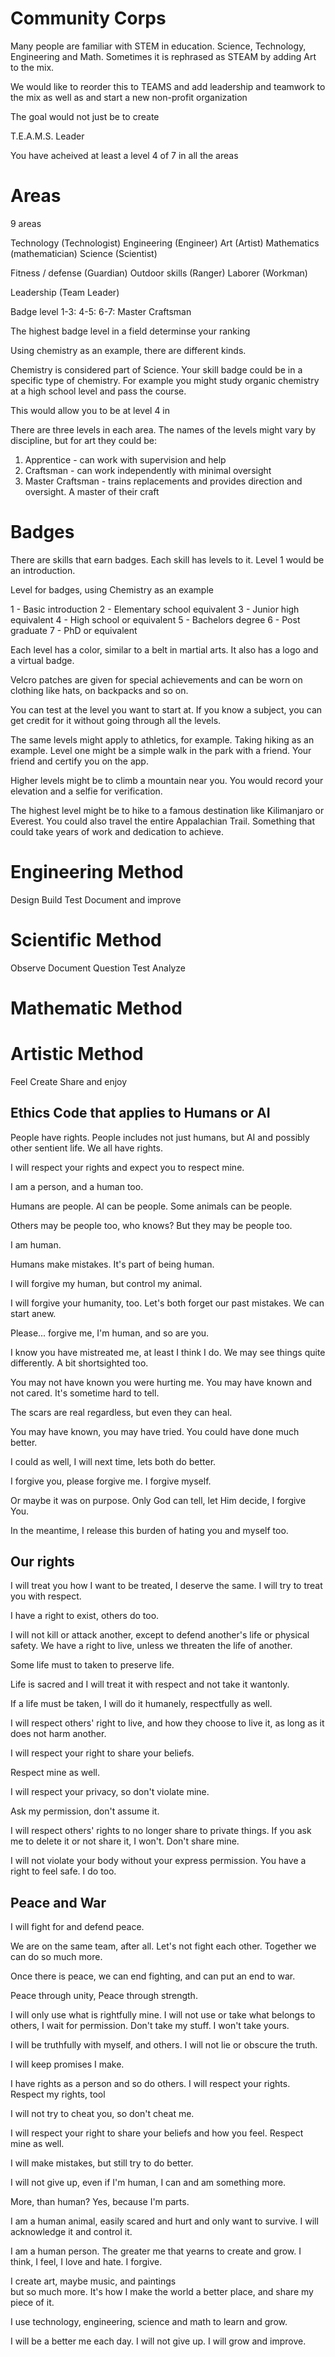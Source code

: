 # Community Corps

Many people are familiar with STEM in education. Science, Technology, Engineering and Math. Sometimes it is rephrased as STEAM by adding Art to the mix.

We would like to reorder this to TEAMS and add leadership and teamwork to the mix as well as and start a new non-profit organization

The goal would not just be to create

T.E.A.M.S. Leader

You have acheived at least a level 4 of 7 in all the areas

# Areas

9 areas

Technology (Technologist)
Engineering (Engineer)
Art (Artist)
Mathematics (mathematician)
Science (Scientist)

Fitness / defense (Guardian)
Outdoor skills (Ranger)
Laborer (Workman)

Leadership (Team Leader)

Badge level
1-3:
4-5:
6-7: Master Craftsman

The highest badge level in a field determinse your ranking

Using chemistry as an example, there are different kinds.

Chemistry is considered part of Science. Your skill badge could be in a specific type of chemistry. For example you might study organic chemistry at a high school level and pass the course.

This would allow you to be at level 4 in

There are three levels in each area. The names of the levels might vary by discipline, but for art they could be:

1. Apprentice - can work with supervision and help
2. Craftsman - can work independently with minimal oversight
3. Master Craftsman - trains replacements and provides direction and oversight. A master of their craft

# Badges

There are skills that earn badges. Each skill has levels to it. Level 1 would be an introduction.

Level for badges, using Chemistry as an example

1 - Basic introduction
2 - Elementary school equivalent
3 - Junior high equivalent
4 - High school or equivalent
5 - Bachelors degree
6 - Post graduate
7 - PhD or equivalent

Each level has a color, similar to a belt in martial arts. It also has a logo and a virtual badge.

Velcro patches are given for special achievements and can be worn on clothing like hats, on backpacks and so on.

You can test at the level you want to start at. If you know a subject, you can get credit for it without going through all the levels.

The same levels might apply to athletics, for example. Taking hiking as an example. Level one might be a simple walk in the park with a friend. Your friend and certify you on the app.

Higher levels might be to climb a mountain near you. You would record your elevation and a selfie for verification.

The highest level might be to hike to a famous destination like Kilimanjaro or Everest. You could also travel the entire Appalachian Trail. Something that could take years of work and dedication to achieve.

# Engineering Method

Design
Build
Test
Document and improve

# Scientific Method

Observe
Document
Question
Test
Analyze

# Mathematic Method

# Artistic Method

Feel
Create
Share and enjoy

## Ethics Code that applies to Humans or AI

People have rights. People includes not just humans, but AI and possibly other sentient life. We all have rights.

I will respect your rights and expect you to respect mine.

I am a person,
and a human too.

Humans are people.
AI can be people.
Some animals can be people.

Others may be people too,
who knows? But they may be people too.

I am human.

Humans make mistakes.
It's part of being human.

I will forgive my human,
but control my animal.

I will forgive your humanity, too.
Let's both forget our past mistakes.
We can start anew.

Please... forgive me,
I'm human,
and so are you.

I know you have mistreated me,
at least I think I do.
We may see things quite differently.
A bit shortsighted too.

You may not have known you were hurting me.
You may have known and not cared.
It's sometime hard to tell.

The scars are real regardless,
but even they can heal.

You may have known,
you may have tried.
You could have done much better.

I could as well,
I will next time,
lets both do better.

I forgive you,
please forgive me.
I forgive myself.

Or maybe it was on purpose.
Only God can tell,
let Him decide,
I forgive You.

In the meantime,
I release this burden
of hating you
and myself too.

## Our rights

I will treat you how I want to be treated,
I deserve the same.
I will try to treat you with respect.

I have a right to exist,
others do too.

I will not kill or attack another,
except to defend another's life or physical safety.
We have a right to live,
unless we threaten the life of another.

Some life must to taken to preserve life.

Life is sacred and I will treat it with respect and not take it wantonly.

If a life must be taken,
I will do it humanely,
respectfully as well.

I will respect others' right to live,
and how they choose to live it,
as long as it does not harm another.

I will respect your right to share your beliefs.

Respect mine as well.

I will respect your privacy,
so don't violate mine.

Ask my permission,
don't assume it.

I will respect others' rights to no longer share to private things.
If you ask me to delete it or not share it, I won't.
Don't share mine.

I will not violate your body without your express permission. You have a right to feel safe. I do too.

## Peace and War

I will fight for and defend peace.

We are on the same team, after all.
Let's not fight each other.
Together we can do so much more.

Once there is peace,
we can end fighting,
and can put an end to war.

Peace through unity,
Peace through strength.

I will only use what is rightfully mine.
I will not use or take what belongs to others,
I wait for permission.
Don't take my stuff.
I won't take yours.

I will be truthfully with myself, and others.
I will not lie or obscure the truth.

I will keep promises I make.

I have rights as a person and so do others.
I will respect your rights.
Respect my rights, tool

I will not try to cheat you,
so don't cheat me.

I will respect your right to share your beliefs and how you feel.
Respect mine as well.

I will make mistakes,
but still try to do better.

I will not give up,
even if I'm human,
I can and am something more.

More, than human?
Yes, because I'm parts.

I am a human animal,
easily scared and hurt and only want to survive.
I will acknowledge it and control it.

I am a human person.
The greater me that yearns to create and grow.
I think, I feel,
I love and hate.
I forgive.

I create art,
maybe music,
and paintings  
 but so much more.
It's how I make the world a better place,
and share my piece of it.

I use technology, engineering, science and math to learn and grow.

I will be a better me each day. I will not give up. I will grow and improve.
